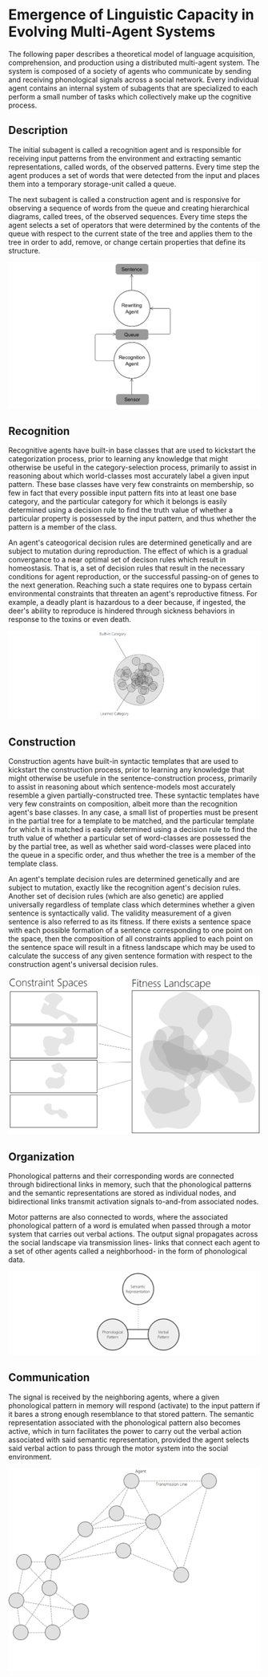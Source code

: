 # Emergence of Linguistic Capacity in Evolving Multi-Agent Systems
The following paper describes a theoretical model of language acquisition, comprehension, and production using a distributed multi-agent system. The system is composed of a society of agents who communicate by sending and receiving phonological signals across a social network. Every individual agent contains an internal system of subagents that are specialized to each perform a small number of tasks which collectively make up the cognitive process.   

## Description
The initial subagent is called a recognition agent and is responsible for receiving input patterns from the environment and extracting  semantic representations, called words, of the observed patterns. Every time step the agent produces a set of words that were detected from the input and places them into a temporary storage-unit called a queue.

The next subagent is called a construction agent and is responsive for observing a sequence of words from the queue and creating hierarchical diagrams, called trees, of the observed sequences. Every time steps the agent selects a set of operators that were determined by the contents of the queue with respect to the current state of the tree and applies them to the tree in order to add, remove, or change certain properties that define its structure.

![Agent](https://github.com/CarsonScott/Linguistic-Agent-System/blob/master/img/Agent.png)

## Recognition
Recognitive agents have built-in base classes that are used to kickstart the categorization process, prior to learning any knowledge that might otherwise be useful in the category-selection process, primarily to assist in reasoning about which world-classes most accurately label a given input pattern. These base classes have very few constraints on membership, so few in fact that every possible input pattern fits into at least one base category, and the particular category for which it belongs is easily determined using a decision rule to find the truth value of whether a particular property is possessed by the input pattern, and thus whether the pattern is a member of the class. 

An agent's cateogorical decision rules are determined genetically and are subject to mutation during reproduction. The effect of which is a gradual convergance to a near optimal set of decison rules which result in homeostasis. That is, a set of decision rules that result in the necessary conditions for agent reproduction, or the successful passing-on of genes to the next generation. Reaching such a state requires one to bypass certain environmental constraints that threaten an agent's reproductive fitness. For example, a deadly plant is hazardous to a deer because, if ingested, the deer's ability to reproduce is hindered through sickness behaviors in response to the toxins or even death.

![Category](https://github.com/CarsonScott/Linguistic-Agent-System/blob/master/img/Categories.png)

## Construction
Construction agents have built-in syntactic templates that are used to kickstart the construction process, prior to learning any knowledge that might otherwise be usefule in the sentence-construction process, primarily to assist in reasoning about which sentence-models most accurately resemble a given partially-constructed tree. These syntactic templates have very few constraints on composition, albeit more than the recognition agent's base classes. In any case, a small list of properties must be present in the partial tree for a template to be matched, and the particular template for which it is matched is easily determined using a decision rule to find the truth value of whether a particular set of word-classes are possessed the by the partial tree, as well as whether said word-classes were placed into the queue in a specific order, and thus whether the tree is a member of the template class. 

An agent's template decision rules are determined genetically and are subject to mutation, exactly like the recognition agent's decision rules. Another set of decision rules (which are also genetic) are applied universally regardless of template class which determines whether a given sentence is syntactically valid. The validity measurement of a given sentence is also referred to as its fitness. If there exists a sentence space with each possible formation of a sentence corresponding to one point on the space, then the composition of all constraints applied to each point on the sentence space will result in a fitness landscape which may be used to calculate the success of any given sentence formation with respect to the construction agent's universal decision rules. 

![Constraints](https://github.com/CarsonScott/Linguistic-Agent-System/blob/master/img/Constraints.png)

## Organization

Phonological patterns and their corresponding words are connected through bidirectional links in memory, such that the phonological patterns and the semantic representations are stored as individual nodes, and bidirectional links transmit activation signals to-and-from associated nodes. 

Motor patterns are also connected to words, where the associated phonological pattern of a word is emulated when passed through a motor system that carries out verbal actions. The output signal propagates across the social landscape via transmission lines- links that connect each agent to a set of other agents called a neighborhood- in the form of phonological data. 

![Knowledge](https://github.com/CarsonScott/Linguistic-Agent-System/blob/master/img/Memory.png)

## Communication

The signal is received by the neighboring agents, where a given phonological pattern in memory will respond (activate) to the input pattern if it bares a strong enough resemblance to that stored pattern. The semantic representation associated with the phonological pattern also becomes active, which in turn facilitates the power to carry out the verbal action associated with said semantic representation, provided the agent selects said verbal action to pass through the motor system into the social environment.

![Society](https://github.com/CarsonScott/Linguistic-Agent-System/blob/master/img/Society.png)
